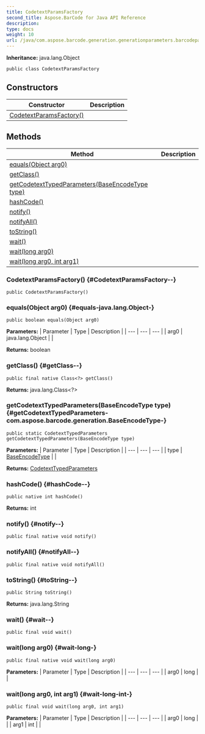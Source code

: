 ```yaml
---
title: CodetextParamsFactory
second_title: Aspose.BarCode for Java API Reference
description: 
type: docs
weight: 10
url: /java/com.aspose.barcode.generation.generationparameters.barcodeparamsspecification/codetextparamsfactory/
---
```

**Inheritance:**
java.lang.Object
```
public class CodetextParamsFactory
```
## Constructors

| Constructor | Description |
| --- | --- |
| [CodetextParamsFactory()](#CodetextParamsFactory--) |  |
## Methods

| Method | Description |
| --- | --- |
| [equals(Object arg0)](#equals-java.lang.Object-) |  |
| [getClass()](#getClass--) |  |
| [getCodetextTypedParameters(BaseEncodeType type)](#getCodetextTypedParameters-com.aspose.barcode.generation.BaseEncodeType-) |  |
| [hashCode()](#hashCode--) |  |
| [notify()](#notify--) |  |
| [notifyAll()](#notifyAll--) |  |
| [toString()](#toString--) |  |
| [wait()](#wait--) |  |
| [wait(long arg0)](#wait-long-) |  |
| [wait(long arg0, int arg1)](#wait-long-int-) |  |
### CodetextParamsFactory() {#CodetextParamsFactory--}
```
public CodetextParamsFactory()
```


### equals(Object arg0) {#equals-java.lang.Object-}
```
public boolean equals(Object arg0)
```




**Parameters:**
| Parameter | Type | Description |
| --- | --- | --- |
| arg0 | java.lang.Object |  |

**Returns:**
boolean
### getClass() {#getClass--}
```
public final native Class<?> getClass()
```




**Returns:**
java.lang.Class<?>
### getCodetextTypedParameters(BaseEncodeType type) {#getCodetextTypedParameters-com.aspose.barcode.generation.BaseEncodeType-}
```
public static CodetextTypedParameters getCodetextTypedParameters(BaseEncodeType type)
```




**Parameters:**
| Parameter | Type | Description |
| --- | --- | --- |
| type | [BaseEncodeType](../../com.aspose.barcode.generation/baseencodetype) |  |

**Returns:**
[CodetextTypedParameters](../../com.aspose.barcode.generation.generationparameters.barcodeparamsspecification/codetexttypedparameters)
### hashCode() {#hashCode--}
```
public native int hashCode()
```




**Returns:**
int
### notify() {#notify--}
```
public final native void notify()
```




### notifyAll() {#notifyAll--}
```
public final native void notifyAll()
```




### toString() {#toString--}
```
public String toString()
```




**Returns:**
java.lang.String
### wait() {#wait--}
```
public final void wait()
```




### wait(long arg0) {#wait-long-}
```
public final native void wait(long arg0)
```




**Parameters:**
| Parameter | Type | Description |
| --- | --- | --- |
| arg0 | long |  |

### wait(long arg0, int arg1) {#wait-long-int-}
```
public final void wait(long arg0, int arg1)
```




**Parameters:**
| Parameter | Type | Description |
| --- | --- | --- |
| arg0 | long |  |
| arg1 | int |  |

